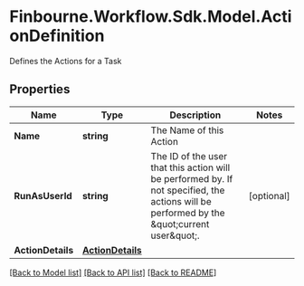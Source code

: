 # Finbourne.Workflow.Sdk.Model.ActionDefinition
Defines the Actions for a Task

## Properties

Name | Type | Description | Notes
------------ | ------------- | ------------- | -------------
**Name** | **string** | The Name of this Action | 
**RunAsUserId** | **string** | The ID of the user that this action will be performed by. If not specified, the actions will be performed by the \&quot;current user\&quot;. | [optional] 
**ActionDetails** | [**ActionDetails**](ActionDetails.md) |  | 

[[Back to Model list]](../README.md#documentation-for-models) [[Back to API list]](../README.md#documentation-for-api-endpoints) [[Back to README]](../README.md)

